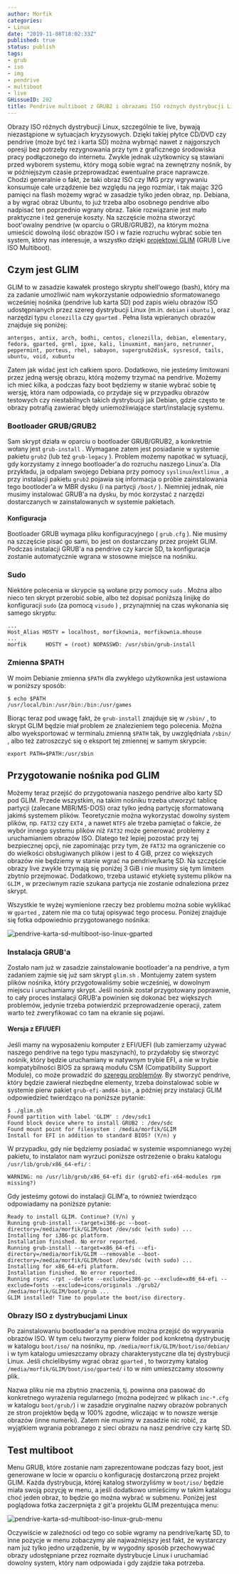```yaml
---
author: Morfik
categories:
- Linux
date: "2019-11-08T18:02:33Z"
published: true
status: publish
tags:
- grub
- iso
- img
- pendrive
- multiboot
- live
GHissueID: 292
title: Pendrive multiboot z GRUB2 i obrazami ISO różnych dystrybucji Linux
---
```


Obrazy ISO różnych dystrybucji Linux, szczególnie te live, bywają niezastąpione w sytuacjach
kryzysowych. Dzięki takiej płytce CD/DVD czy pendrive (może być też i karta SD) można wybrnąć nawet
z najgorszych opresji bez potrzeby rezygnowania przy tym z graficznego środowiska pracy
podłączonego do internetu. Zwykle jednak użytkownicy są stawiani przed wyborem systemu, który mogą
sobie wgrać na zewnętrzny nośnik, by w późniejszym czasie przeprowadzać ewentualne prace naprawcze.
Chodzi generalnie o fakt, że taki obraz ISO czy IMG przy wgrywaniu konsumuje całe urządzenie bez
względu na jego rozmiar, i tak mając 32G pamięci na flash możemy wgrać w zasadzie tylko jeden
obraz, np. Debiana, a by wgrać obraz Ubuntu, to już trzeba albo osobnego pendrive albo nadpisać ten
poprzednio wgrany obraz. Takie rozwiązanie jest mało praktyczne i też generuje koszty. Na szczęście
można stworzyć boot'owalny pendrive (w oparciu o GRUB/GRUB2), na którym można umieścić dowolną
ilość obrazów ISO i w fazie rozruchu wybrać sobie ten system, który nas interesuje, a wszystko
dzięki [projektowi GLIM][1] (GRUB Live ISO Multiboot).

<!--more-->
## Czym jest GLIM

GLIM to w zasadzie kawałek prostego skryptu shell'owego (bash), który ma za zadanie umożliwić nam
wykorzystanie odpowiednio sformatowanego wcześniej nośnika (pendrive lub karta SD) pod zapis wielu
obrazów ISO udostępnianych przez szereg dystrybucji Linux (m.in. `debian` i `ubuntu` ), oraz
narzędzi typu `clonezilla` czy `gparted` . Pełna lista wpieranych obrazów znajduje się poniżej:

    antergos, antix, arch, bodhi, centos, clonezilla, debian, elementary,
    fedora, gparted, grml, ipxe, kali, linuxmint, manjaro, netrunner,
    peppermint, porteus, rhel, sabayon, supergrub2disk, sysrescd, tails,
    ubuntu, void, xubuntu

Zatem jak widać jest ich całkiem sporo. Dodatkowo, nie jesteśmy limitowani przez jedną wersję
obrazu, którą możemy trzymać na pendrive. Możemy ich mieć kilka, a podczas fazy boot będziemy w
stanie wybrać sobie tę wersję, która nam odpowiada, co przydaje się w przypadku obrazów testowych
czy niestabilnych takich dystrybucji jak Debian, gdzie często te obrazy potrafią zawierać błędy
uniemożliwiające start/instalację systemu.

### Bootloader GRUB/GRUB2

Sam skrypt działa w oparciu o bootloader GRUB/GRUB2, a konkretnie wołany jest `grub-install` .
Wymagane zatem jest posiadanie w systemie pakietu `grub2` (lub też `grub-legacy` ). Problem możemy
napotkać w sytuacji, gdy korzystamy z innego bootloader'a do rozruchu naszego Linux'a. Dla
przykładu, ja odpalam swojego Debiana przy pomocy `syslinux`/`extlinux` , a przy instalacji pakietu
`grub2` pojawia się informacja o próbie zainstalowania tego bootloder'a w MBR dysku (i na partycji
`/boot/` ). Niemniej jednak, nie musimy instalować GRUB'a na dysku, by móc korzystać z narzędzi
dostarczanych w zainstalowanych w systemie pakietach.

#### Konfiguracja

Bootloader GRUB wymaga pliku konfiguracyjnego ( `grub.cfg` ). Nie musimy na szczęście pisać go sami,
bo jest on dostarczany przez projekt GLIM. Podczas instalacji GRUB'a na pendrive czy karcie SD, ta
konfiguracja zostanie automatycznie wgrana w stosowne miejsce na nośniku.

### Sudo

Niektóre polecenia w skrypcie są wołane przy pomocy `sudo` . Można albo nieco ten skrypt przerobić
sobie, albo też dopisać poniższą linijkę do konfiguracji `sudo` (za pomocą `visudo` ) ,
przynajmniej na czas wykonania się samego skryptu:

    ...
    Host_Alias HOSTY = localhost, morfikownia, morfikownia.mhouse
    ...
    morfik      HOSTY = (root) NOPASSWD: /usr/sbin/grub-install

### Zmienna $PATH

W moim Debianie zmienna `$PATH` dla zwykłego użytkownika jest ustawiona w poniższy sposób:

    $ echo $PATH
    /usr/local/bin:/usr/bin:/bin:/usr/games

Biorąc teraz pod uwagę fakt, że `grub-install` znajduje się w `/sbin/` , to skrypt GLIM będzie miał
problem ze znalezieniem tego polecenia. Można albo wyeksportować w terminalu zmienną `$PATH` tak,
by uwzględniała `/sbin/` , albo też zatroszczyć się o eksport tej zmiennej w samym skrypcie:

    export PATH=$PATH:/usr/sbin

## Przygotowanie nośnika pod GLIM

Możemy teraz przejść do przygotowania naszego pendrive albo karty SD pod GLIM. Przede wszystkim, na
takim nośniku trzeba utworzyć tablicę partycji (zalecane MBR/MS-DOS) oraz tylko jedną partycję
sformatowaną jakimś systemem plików. Teoretycznie można wykorzystać dowolny system plików, np.
`FAT32` czy `EXT4` , a nawet `NTFS` ale trzeba pamiętać o fakcie, że wybór innego systemu plików
niż `FAT32` może generować problemy z uruchamianiem obrazów ISO. Dlatego też lepiej pozostać przy
tej bezpiecznej opcji, nie zapominając przy tym, że `FAT32` ma ograniczenie co do wielkości
obsługiwanych plików  i jest to 4 GiB, przez co większych obrazów nie będziemy w stanie wgrać na
pendrive/kartę SD. Na szczęście obrazy live zwykle trzymają się poniżej 3 GiB i nie musimy się tym
limitem zbytnio przejmować. Dodatkowo, trzeba ustawić etykietę systemu plików na `GLIM` , w
przeciwnym razie szukana partycja nie zostanie odnaleziona przez skrypt.

Wszystkie te wyżej wymienione rzeczy bez problemu można sobie wyklikać w `gparted` , zatem nie ma
co tutaj opisywać tego procesu. Poniżej znajduje się fotka odpowiednio przygotowanego nośnika:

![pendrive-karta-sd-multiboot-iso-linux-gparted](/img/2019/11/001.pendrive-karta-sd-multiboot-iso-linux-gparted.png#huge)

### Instalacja GRUB'a

Zostało nam już w zasadzie zainstalowanie bootloader'a na pendrive, a tym zadaniem zajmie się już
sam skrypt `glim.sh` . Montujemy zatem system plików nośnika, który przygotowaliśmy sobie wcześniej,
w dowolnym miejscu i uruchamiamy skrypt. Jeśli nośnik został przygotowany poprawnie, to cały proces
instalacji GRUB'a powinien się dokonać bez większych problemów, jedynie trzeba potwierdzić
przeprowadzenie operacji, zatem warto też zweryfikować co tam na ekranie się pojawi.

#### Wersja z EFI/UEFI

Jeśli mamy na wyposażeniu komputer z EFI/UEFI (lub zamierzamy używać naszego pendrive na tego typu
maszynach), to przydałoby się stworzyć nośnik, który będzie uruchamiany w natywnym trybie EFI, a
nie w trybie kompatybilności BIOS za sprawą modułu CSM (Compatibility Support Module), co może
prowadzić do [szeregu problemów][2]. By stworzyć pendrive, który będzie zawierał niezbędne elementy,
trzeba doinstalować sobie w systemie pierw pakiet `grub-efi-amd64-bin` , a później przy instalacji
GLIM odpowiedzieć twierdząco na poniższe pytanie:

    $ ./glim.sh
    Found partition with label 'GLIM' : /dev/sdc1
    Found block device where to install GRUB2 : /dev/sdc
    Found mount point for filesystem : /media/morfik/GLIM
    Install for EFI in addition to standard BIOS? (Y/n) y

W przypadku, gdy nie będziemy posiadać w systemie wspomnianego wyżej pakietu, to instalator nam
wyrzuci poniższe ostrzeżenie o braku katalogu `/usr/lib/grub/x86_64-efi/` :

    WARNING: no /usr/lib/grub/x86_64-efi dir (grub2-efi-x64-modules rpm missing?)

Gdy jesteśmy gotowi do instalacji GLIM'a, to również twierdząco odpowiadamy na poniższe pytanie:

    Ready to install GLIM. Continue? (Y/n) y
    Running grub-install --target=i386-pc --boot-directory=/media/morfik/GLIM/boot /dev/sdc (with sudo) ...
    Installing for i386-pc platform.
    Installation finished. No error reported.
    Running grub-install --target=x86_64-efi --efi-directory=/media/morfik/GLIM --removable --boot-directory=/media/morfik/GLIM/boot /dev/sdc (with sudo) ...
    Installing for x86_64-efi platform.
    Installation finished. No error reported.
    Running rsync -rpt --delete --exclude=i386-pc --exclude=x86_64-efi --exclude=fonts --exclude=icons/originals ./grub2/ /media/morfik/GLIM/boot/grub ...
    GLIM installed! Time to populate the boot/iso directory.

### Obrazy ISO z dystrybucjami Linux

Po zainstalowaniu bootloader'a na pendrive można przejść do wgrywania obrazów ISO. W tym celu
tworzymy pierw folder pod konkretną dystrybucję w katalogu `boot/iso/` na nośniku, np.
`/media/morfik/GLIM/boot/iso/debian/` i w tym katalogu umieszczamy obrazy charakterystyczne dla tej
dystrybucji Linux. Jeśli chcielibyśmy wgrać obraz `gparted` , to tworzymy katalog
`/media/morfik/GLIM/boot/iso/gparted/` i to w nim umieszczamy stosowny plik.

Nazwa pliku nie ma zbytnio znaczenia, tj. powinna ona pasować do konkretnego wyrażenia regularnego
(można podejrzeć w plikach `inc-*.cfg` w katalogu `boot/grub/`) i w zasadzie oryginalne nazwy
obrazów pobranych ze stron projektów będą w 100% zgodne, wliczając w to nowsze wersje obrazów (inne
numerki). Zatem nie musimy w zasadzie nic robić, za wyjątkiem wgrania pobranego z sieci obrazu na
nasz pendrive czy kartę SD.

## Test multiboot

Menu GRUB, które zostanie nam zaprezentowane podczas fazy boot, jest generowane w locie w oparciu o
konfigurację dostarczoną przez projekt GLIM. Każda dystrybucja, której katalog stworzyliśmy w
`boot/iso/` będzie miała swoją pozycję w menu, a jeśli dodatkowo umieścimy w takim katalogu choć
jeden obraz, to będzie go można wybrać w submenu. Poniżej jest poglądowa fotka zaczerpnięta z git'a
projektu GLIM prezentująca menu:

![pendrive-karta-sd-multiboot-iso-linux-grub-menu](/img/2019/11/002.pendrive-karta-sd-multiboot-iso-linux-grub-menu.png#huge)

Oczywiście w zależności od tego co sobie wgramy na pendrive/kartę SD, to inne pozycje w menu
zobaczymy ale najważniejszy jest fakt, że wystarczy nam już tylko jedno urządzenie, by w wygodny
sposób przechowywać obrazy udostępniane przez rozmaite dystrybucje Linux i uruchamiać dowolny
system, który nam odpowiada i gdy zajdzie taka potrzeba.


[1]: https://github.com/thias/glim
[2]: https://www.rodsbooks.com/efi-bootloaders/csm-good-bad-ugly.html

